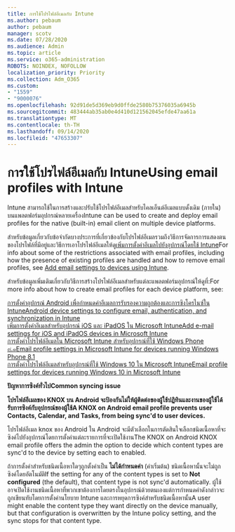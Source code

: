 ```yaml
---
title: การใช้โปรไฟล์อีเมลกับ Intune
ms.author: pebaum
author: pebaum
manager: scotv
ms.date: 07/28/2020
ms.audience: Admin
ms.topic: article
ms.service: o365-administration
ROBOTS: NOINDEX, NOFOLLOW
localization_priority: Priority
ms.collection: Adm_O365
ms.custom:
- "1559"
- "9000076"
ms.openlocfilehash: 92d91de5d369eb9d0ffde2580b75376035a6945b
ms.sourcegitcommit: 483444ab35ab0e4d410d121562045efde47aa61a
ms.translationtype: MT
ms.contentlocale: th-TH
ms.lasthandoff: 09/14/2020
ms.locfileid: "47653307"
---
```

# <a name="using-email-profiles-with-intune"></a><span data-ttu-id="f5e2c-102">การใช้โปรไฟล์อีเมลกับ Intune</span><span class="sxs-lookup"><span data-stu-id="f5e2c-102">Using email profiles with Intune</span></span>

<span data-ttu-id="f5e2c-103">Intune สามารถใช้ในการสร้างและปรับใช้โปรไฟล์อีเมลสำหรับไคลเอ็นต์อีเมลแบบดั้งเดิม (ภายใน) บนแพลตฟอร์มอุปกรณ์หลายเครื่อง</span><span class="sxs-lookup"><span data-stu-id="f5e2c-103">Intune can be used to create and deploy email profiles for the native (built-in) email client on multiple device platforms.</span></span>

<span data-ttu-id="f5e2c-104">สำหรับข้อมูลเกี่ยวกับข้อจำกัดบางประการที่เกี่ยวข้องกับโปรไฟล์อีเมลรวมถึงวิธีการจัดการการแสดงตนของโปรไฟล์ที่มีอยู่และวิธีการเอาโปรไฟล์อีเมลให้ดู[เพิ่มการตั้งค่าอีเมลไปยังอุปกรณ์โดยใช้ Intune](https://docs.microsoft.com/intune/email-settings-configure)</span><span class="sxs-lookup"><span data-stu-id="f5e2c-104">For info about some of the restrictions associated with email profiles, including how the presence of existing profiles are handled and how to remove email profiles, see [Add email settings to devices using Intune](https://docs.microsoft.com/intune/email-settings-configure).</span></span>

<span data-ttu-id="f5e2c-105">สำหรับข้อมูลเพิ่มเติมเกี่ยวกับวิธีการสร้างโปรไฟล์อีเมลสำหรับแต่ละแพลตฟอร์มอุปกรณ์ให้ดูที่:</span><span class="sxs-lookup"><span data-stu-id="f5e2c-105">For more info about how to create email profiles for each device platform, see:</span></span>

[<span data-ttu-id="f5e2c-106">การตั้งค่าอุปกรณ์ Android เพื่อกำหนดค่าอีเมลการรับรองความถูกต้องและการซิงโครไนซ์ใน Intune</span><span class="sxs-lookup"><span data-stu-id="f5e2c-106">Android device settings to configure email, authentication, and synchronization in Intune</span></span>](https://docs.microsoft.com/intune/email-settings-android)  
[<span data-ttu-id="f5e2c-107">เพิ่มการตั้งค่าอีเมลสำหรับอุปกรณ์ iOS และ iPadOS ใน Microsoft Intune</span><span class="sxs-lookup"><span data-stu-id="f5e2c-107">Add e-mail settings for iOS and iPadOS devices in Microsoft Intune</span></span>](https://docs.microsoft.com/intune/email-settings-ios)  
[<span data-ttu-id="f5e2c-108">การตั้งค่าโปรไฟล์อีเมลใน Microsoft Intune สำหรับอุปกรณ์ที่ใช้ Windows Phone ๘.๑</span><span class="sxs-lookup"><span data-stu-id="f5e2c-108">Email profile settings in Microsoft Intune for devices running Windows Phone 8.1</span></span>](https://docs.microsoft.com/intune/email-settings-windows-phone-8-1)  
[<span data-ttu-id="f5e2c-109">การตั้งค่าโปรไฟล์อีเมลสำหรับอุปกรณ์ที่ใช้ Windows 10 ใน Microsoft Intune</span><span class="sxs-lookup"><span data-stu-id="f5e2c-109">Email profile settings for devices running Windows 10 in Microsoft Intune</span></span>](https://docs.microsoft.com/intune/email-settings-windows-10)

<span data-ttu-id="f5e2c-110">**ปัญหาการซิงค์ทั่วไป**</span><span class="sxs-lookup"><span data-stu-id="f5e2c-110">**Common syncing issue**</span></span>

<span data-ttu-id="f5e2c-111">**โปรไฟล์อีเมลของ KNOX บน Android จะป้องกันไม่ให้ผู้ติดต่อของผู้ใช้ปฏิทินและงานของผู้ใช้ได้รับการซิงค์กับอุปกรณ์ของผู้ใช้**</span><span class="sxs-lookup"><span data-stu-id="f5e2c-111">**A KNOX on Android email profile prevents user Contacts, Calendar, and Tasks, from being sync'd to user devices.**</span></span>

<span data-ttu-id="f5e2c-112">โปรไฟล์อีเมล knox ของ Android ใน Android จะมีตัวเลือกในการตัดสินใจเลือกชนิดเนื้อหาที่จะซิงค์ไปยังอุปกรณ์โดยการตั้งค่าแต่ละรายการที่จะเปิดใช้งาน</span><span class="sxs-lookup"><span data-stu-id="f5e2c-112">The KNOX on Android KNOX email profile offers the admin the option to decide which content types are sync'd to the device by setting each to enabled.</span></span>

<span data-ttu-id="f5e2c-113">ถ้าการตั้งค่าสำหรับชนิดเนื้อหาใดๆถูกตั้งค่าเป็น **ไม่ได้กำหนดค่า** (ค่าเริ่มต้น) ชนิดเนื้อหานั้นจะไม่ถูกซิงค์โดยอัตโนมัติ</span><span class="sxs-lookup"><span data-stu-id="f5e2c-113">If the setting for any of the content types is set to **Not configured** (the default), that content type is not sync'd automatically.</span></span> <span data-ttu-id="f5e2c-114">ผู้ใช้อาจเปิดใช้งานชนิดเนื้อหาที่พวกเขาต้องการโดยตรงในอุปกรณ์ด้วยตนเองแต่การกำหนดค่าดังกล่าวจะถูกเขียนทับโดยการตั้งค่านโยบาย Intune และการหยุดการซิงค์สำหรับชนิดเนื้อหานั้น</span><span class="sxs-lookup"><span data-stu-id="f5e2c-114">A user might enable the content type they want directly on the device manually, but that configuration is overwritten by the Intune policy setting, and the sync stops for that content type.</span></span>

